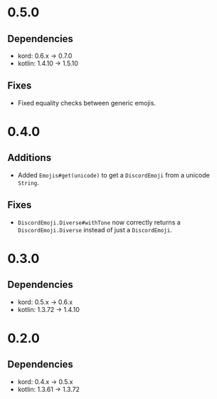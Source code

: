 # 0.5.0

## Dependencies

* kord: 0.6.x -> 0.7.0
* kotlin: 1.4.10 -> 1.5.10

## Fixes

* Fixed equality checks between generic emojis.

# 0.4.0

## Additions

* Added `Emojis#get(unicode)` to get a `DiscordEmoji` from a unicode `String`.

## Fixes

* `DiscordEmoji.Diverse#withTone` now correctly returns a `DiscordEmoji.Diverse` instead of just a `DiscordEmoji`.

# 0.3.0

## Dependencies

* kord: 0.5.x -> 0.6.x
* kotlin: 1.3.72 -> 1.4.10

# 0.2.0

## Dependencies

* kord: 0.4.x -> 0.5.x
* kotlin: 1.3.61 -> 1.3.72
